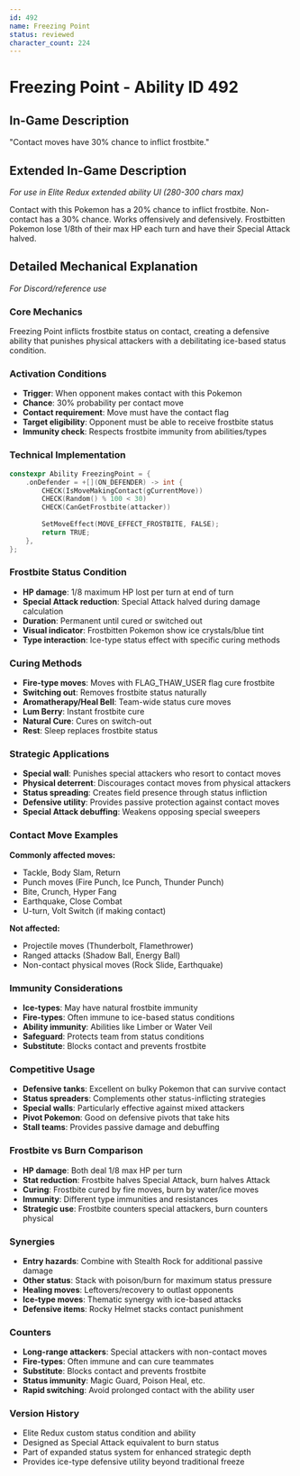 ```yaml
---
id: 492
name: Freezing Point
status: reviewed
character_count: 224
---
```


# Freezing Point - Ability ID 492

## In-Game Description
"Contact moves have 30% chance to inflict frostbite."

## Extended In-Game Description
*For use in Elite Redux extended ability UI (280-300 chars max)*

Contact with this Pokemon has a 20% chance to inflict frostbite. Non-contact has a 30% chance. Works offensively and defensively. Frostbitten Pokemon lose 1/8th of their max HP each turn and have their Special Attack halved. 

## Detailed Mechanical Explanation
*For Discord/reference use*

### Core Mechanics
Freezing Point inflicts frostbite status on contact, creating a defensive ability that punishes physical attackers with a debilitating ice-based status condition.

### Activation Conditions
- **Trigger**: When opponent makes contact with this Pokemon
- **Chance**: 30% probability per contact move
- **Contact requirement**: Move must have the contact flag
- **Target eligibility**: Opponent must be able to receive frostbite status
- **Immunity check**: Respects frostbite immunity from abilities/types

### Technical Implementation
```c
constexpr Ability FreezingPoint = {
    .onDefender = +[](ON_DEFENDER) -> int {
        CHECK(IsMoveMakingContact(gCurrentMove))
        CHECK(Random() % 100 < 30)
        CHECK(CanGetFrostbite(attacker))
        
        SetMoveEffect(MOVE_EFFECT_FROSTBITE, FALSE);
        return TRUE;
    },
};
```

### Frostbite Status Condition
- **HP damage**: 1/8 maximum HP lost per turn at end of turn
- **Special Attack reduction**: Special Attack halved during damage calculation
- **Duration**: Permanent until cured or switched out
- **Visual indicator**: Frostbitten Pokemon show ice crystals/blue tint
- **Type interaction**: Ice-type status effect with specific curing methods

### Curing Methods
- **Fire-type moves**: Moves with FLAG_THAW_USER flag cure frostbite
- **Switching out**: Removes frostbite status naturally
- **Aromatherapy/Heal Bell**: Team-wide status cure moves
- **Lum Berry**: Instant frostbite cure
- **Natural Cure**: Cures on switch-out
- **Rest**: Sleep replaces frostbite status

### Strategic Applications
- **Special wall**: Punishes special attackers who resort to contact moves
- **Physical deterrent**: Discourages contact moves from physical attackers
- **Status spreading**: Creates field presence through status infliction
- **Defensive utility**: Provides passive protection against contact moves
- **Special Attack debuffing**: Weakens opposing special sweepers

### Contact Move Examples
**Commonly affected moves:**
- Tackle, Body Slam, Return
- Punch moves (Fire Punch, Ice Punch, Thunder Punch)
- Bite, Crunch, Hyper Fang
- Earthquake, Close Combat
- U-turn, Volt Switch (if making contact)

**Not affected:**
- Projectile moves (Thunderbolt, Flamethrower)
- Ranged attacks (Shadow Ball, Energy Ball)
- Non-contact physical moves (Rock Slide, Earthquake)

### Immunity Considerations
- **Ice-types**: May have natural frostbite immunity
- **Fire-types**: Often immune to ice-based status conditions
- **Ability immunity**: Abilities like Limber or Water Veil
- **Safeguard**: Protects team from status conditions
- **Substitute**: Blocks contact and prevents frostbite

### Competitive Usage
- **Defensive tanks**: Excellent on bulky Pokemon that can survive contact
- **Status spreaders**: Complements other status-inflicting strategies
- **Special walls**: Particularly effective against mixed attackers
- **Pivot Pokemon**: Good on defensive pivots that take hits
- **Stall teams**: Provides passive damage and debuffing

### Frostbite vs Burn Comparison
- **HP damage**: Both deal 1/8 max HP per turn
- **Stat reduction**: Frostbite halves Special Attack, burn halves Attack
- **Curing**: Frostbite cured by fire moves, burn by water/ice moves
- **Immunity**: Different type immunities and resistances
- **Strategic use**: Frostbite counters special attackers, burn counters physical

### Synergies
- **Entry hazards**: Combine with Stealth Rock for additional passive damage
- **Other status**: Stack with poison/burn for maximum status pressure
- **Healing moves**: Leftovers/recovery to outlast opponents
- **Ice-type moves**: Thematic synergy with ice-based attacks
- **Defensive items**: Rocky Helmet stacks contact punishment

### Counters
- **Long-range attackers**: Special attackers with non-contact moves
- **Fire-types**: Often immune and can cure teammates
- **Substitute**: Blocks contact and prevents frostbite
- **Status immunity**: Magic Guard, Poison Heal, etc.
- **Rapid switching**: Avoid prolonged contact with the ability user

### Version History
- Elite Redux custom status condition and ability
- Designed as Special Attack equivalent to burn status
- Part of expanded status system for enhanced strategic depth
- Provides ice-type defensive utility beyond traditional freeze